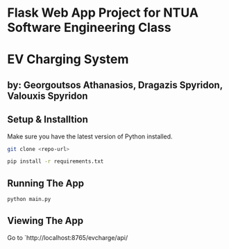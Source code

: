 # Flask Web App Project for NTUA Software Engineering Class
# EV Charging System
## by: Georgoutsos Athanasios, Dragazis Spyridon, Valouxis Spyridon

## Setup & Installtion

Make sure you have the latest version of Python installed.

```bash
git clone <repo-url>
```

```bash
pip install -r requirements.txt
```

## Running The App

```bash
python main.py
```

## Viewing The App

Go to `http://localhost:8765/evcharge/api/
